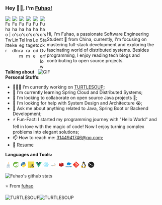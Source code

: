 ### Hey 👋🏽, I'm [Fuhao!](https://fuhao.blog)

<a href="https://twitter.com/FuHao0119">
  <img align="left" alt="Fuhao | Twitter" width="22px" src="https://cdn.jsdelivr.net/npm/simple-icons@v3/icons/twitter.svg" />
</a>
<a href="https://www.linkedin.com/in/yourprofile/">
  <img align="left" alt="Fuhao's LinkedIn" width="22px" src="https://cdn.jsdelivr.net/npm/simple-icons@v3/icons/linkedin.svg" />
</a>
<a href="https://t.me/FuHao0119">
  <img align="left" alt="Fuhao's Telegram" width="22px" src="https://cdn.jsdelivr.net/npm/simple-icons@v3/icons/telegram.svg" />
</a>
<a href="https://www.instagram.com/FuHao0119/">
  <img align="left" alt="Fuhao's Instagram" width="22px" src="https://cdn.jsdelivr.net/npm/simple-icons@v3/icons/instagram.svg" />
</a>
<a href="https://leetcode.com/FuHao0119/">
  <img align="left" alt="Fuhao's Leetcode" width="22px" src="https://cdn.jsdelivr.net/npm/simple-icons@v3/icons/leetcode.svg" />
</a>
<a href="https://stackoverflow.com/users/youruserid/FuHao0119">
  <img align="left" alt="Fuhao's Stack Overflow" width="22px" src="https://cdn.jsdelivr.net/npm/simple-icons@v3/icons/stackoverflow.svg" />
</a>

<br />
<br />

Hi, I'm Fuhao, a passionate Software Engineering Student 🚀 from China, currently, I'm focusing on mastering full-stack development and exploring the fascinating world of distributed systems. Besides programming, I enjoy reading tech blogs and contributing to open source projects.

  <img align="right" alt="GIF" src="https://media.giphy.com/media/LMcB8XospGZO8UQq87/giphy.gif" width="400" />

**Talking about Personal Stuffs:**

- 👨🏽‍💻 I’m currently working on [TURTLESOUP](https://github.com/FuHao0119/TURTLESOUP);
- 🌱 I’m currently learning Spring Cloud and Distributed Systems;
- 👯 I’m looking to collaborate on open source Java projects 🤝;
- 🤔 I’m looking for help with System Design and Architecture 😭;
- 💬 Ask me about anything related to Java, Spring Boot or Backend Development;
- ⚡️ Fun-Fact: I started my programming journey with "Hello World" and fell in love with the magic of code! Now I enjoy turning complex problems into elegant solutions;
- 📫 How to reach me: 3144941746@qq.com;
- 📝 [Resume](https://fuhao0119.github.io/resume.pdf)

**Languages and Tools:**

<code><img height="20" src="https://raw.githubusercontent.com/github/explore/80688e429a7d4ef2fca1e82350fe8e3517d3494d/topics/java/java.png"></code>
<code><img height="20" src="https://raw.githubusercontent.com/github/explore/80688e429a7d4ef2fca1e82350fe8e3517d3494d/topics/spring-boot/spring-boot.png"></code>
<code><img height="20" src="https://raw.githubusercontent.com/github/explore/80688e429a7d4ef2fca1e82350fe8e3517d3494d/topics/python/python.png"></code>
<code><img height="20" src="https://raw.githubusercontent.com/github/explore/80688e429a7d4ef2fca1e82350fe8e3517d3494d/topics/javascript/javascript.png"></code>
<code><img height="20" src="https://raw.githubusercontent.com/github/explore/80688e429a7d4ef2fca1e82350fe8e3517d3494d/topics/vue/vue.png"></code>
<code><img height="20" src="https://raw.githubusercontent.com/github/explore/80688e429a7d4ef2fca1e82350fe8e3517d3494d/topics/react/react.png"></code>
<code><img height="20" src="https://raw.githubusercontent.com/github/explore/80688e429a7d4ef2fca1e82350fe8e3517d3494d/topics/mysql/mysql.png"></code>
<code><img height="20" src="https://raw.githubusercontent.com/github/explore/80688e429a7d4ef2fca1e82350fe8e3517d3494d/topics/redis/redis.png"></code>
<code><img height="20" src="https://raw.githubusercontent.com/github/explore/80688e429a7d4ef2fca1e82350fe8e3517d3494d/topics/docker/docker.png"></code>
<code><img height="20" src="https://raw.githubusercontent.com/github/explore/80688e429a7d4ef2fca1e82350fe8e3517d3494d/topics/git/git.png"></code>
<code><img height="20" src="https://raw.githubusercontent.com/github/explore/80688e429a7d4ef2fca1e82350fe8e3517d3494d/topics/linux/linux.png"></code>
<code><img height="20" src="https://raw.githubusercontent.com/github/explore/80688e429a7d4ef2fca1e82350fe8e3517d3494d/topics/terminal/terminal.png"></code>

![Fuhao's github stats](https://github-readme-stats.vercel.app/api?username=FuHao0119&show_icons=true&hide_border=true&theme=radical)

⭐️ From [fuhao](https://github.com/fuhao)

<a href="https://github.com/FuHao0119/TURTLESOUP">
  <img align="left" src="https://github-readme-stats.vercel.app/api/pin/?username=FuHao0119&repo=TURTLESOUP&theme=radical" alt="TURTLESOUP"/>
</a>

<a href="https://github.com/fuhao/TURTLESOUP">
  <img align="left" src="https://github-readme-stats.vercel.app/api/pin/?username=FuHao0119&repo=TURTLESOUP&theme=radical" alt="TURTLESOUP"/>
</a>



